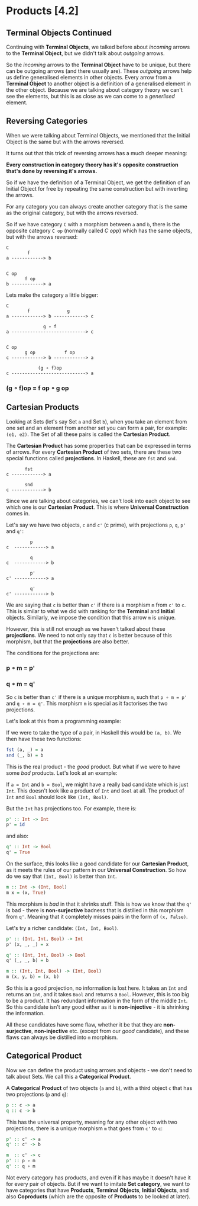 # Products [4.2]

## Terminal Objects Continued

Continuing with **Terminal Objects**, we talked before about _incoming_ arrows to the **Terminal Object**, but we didn't talk about _outgoing_ arrows.

So the _incoming_ arrows to the **Terminal Object** have to be unique, but there can be outgoing arrows (and there usually are). These _outgoing_ arrows help us define generalised elements in other objects. Every arrow from a **Terminal Object** to another object is a definition of a generalised element in the other object. Because we are talking about category theory we can't see the elements, but this is as close as we can come to a _generlised_ element.

## Reversing Categories

When we were talking about Terminal Objects, we mentioned that the Initial Object is the same but with the arrows reversed.

It turns out that this trick of reversing arrows has a much deeper meaning:

**Every construction in category theory has it's opposite construction that's done by reversing it's arrows.**

So if we have the definition of a Terminal Object, we get the definition of an Initial Object for free by repeating the same construction but with inverting the arrows.

For any category you can always create another category that is the same as the original category, but with the arrows reversed.

So if we have category `C` with a morphism between `a` and `b`, there is the opposite category `C op` (normally called _C opp_) which has the same objects, but with the arrows reversed:

```
C
        f
a ------------> b


C op
       f op
b ------------> a
```

Lets make the category a little bigger:

```
C
        f              g
a ------------> b ------------> c

              g ∘ f
a ----------------------------> c


C op
       g op           f op
c ------------> b ------------> a

            (g ∘ f)op
c ----------------------------> a
```

### (g ∘ f)op = f op ∘ g op

## Cartesian Products

Looking at Sets (let's say Set `a` and Set `b`), when you take an element from one set and an element from another set you can form a pair, for example: `(e1, e2)`. The Set of all these pairs is called the **Cartesian Product**.

The **Cartesian Product** has some properties that can be expressed in terms of arrows. For every **Cartesian Product** of two sets, there are these two special functions called **projections**. In Haskell, these are `fst` and `snd`.

```
       fst
c ------------> a

       snd
c ------------> b
```

Since we are talking about categories, we can't look into each object to see which one is our **Cartesian Product**. This is where **Universal Construction** comes in.

Let's say we have two objects, `c` and `c'` (c prime), with projections `p`, `q`, `p'` and `q'`:

```
         p
c  ------------> a

         q
c  ------------> b

         p'
c' ------------> a

         q'
c' ------------> b
```

We are saying that `c` is better than `c'` if there is a morphism `m` from `c'` to `c`. This is similar to what we did with ranking for the **Terminal** and **Initial** objects. Similarly, we impose the condition that this arrow `m` is unique.

However, this is still not enough as we haven't talked about these **projections**. We need to not only say that `c` is better because of this morphism, but that the **projections** are also better.

The conditions for the projections are:

### p ∘ m = p'
### q ∘ m = q'

So `c` is better than `c'` if there is a unique morphism `m`, such that `p ∘ m = p'` and `q ∘ m = q'`. This morphism `m` is special as it factorises the two projections.

Let's look at this from a programming example:

If we were to take the type of a pair, in Haskell this would be `(a, b)`. We then have these two functions:

```haskell
fst (a, _) = a
snd (_, b) = b
```

This is the real product - the _good_ product. But what if we were to have some _bad_ products. Let's look at an example:

If `a = Int` and `b = Bool`, we might have a really bad candidate which is just `Int`. This doesn't look like a product of `Int` and `Bool` at all. The product of `Int` and `Bool` should look like `(Int, Bool)`.

But the `Int` has projections too. For example, there is:

```haskell
p' :: Int -> Int
p' = id
```

and also:

```haskell
q' :: Int -> Bool
q' = True
```

On the surface, this looks like a good candidate for our **Cartesian Product**, as it meets the rules of our pattern in our **Universal Construction**. So how do we say that `(Int, Bool)` is better than `Int`.

```haskell
m :: Int -> (Int, Bool)
m x = (x, True)
```

This morphism is _bad_ in that it shrinks stuff. This is how we know that the `q'` is bad - there is **non-surjective** badness that is distilled in this morphism from `q'`. Meaning that it completely misses pairs in the form of `(x, False)`.

Let's try a richer candidate: `(Int, Int, Bool)`.

```haskell
p' :: (Int, Int, Bool) -> Int
p' (x, _, _) = x

q' :: (Int, Int, Bool) -> Bool
q' (_, _, b) = b

m :: (Int, Int, Bool) -> (Int, Bool)
m (x, y, b) = (x, b)
```

So this is a good projection, no information is lost here. It takes an `Int` and returns an `Int`, and it takes `Bool` and returns a `Bool`. However, this is too big to be a product. It has redundant information in the form of the middle `Int`. So this candidate isn't any good either as it is **non-injective** - it is shrinking the information.

All these candidates have some flaw, whether it be that they are **non-surjective**, **non-injective** etc. (except from our _good_ candidate), and these flaws can always be distilled into `m` morphism.

## Categorical Product

Now we can define the product using arrows and objects - we don't need to talk about Sets. We call this a **Categorical Product**.

A **Categorical Product** of two objects (`a` and `b`), with a third object `c` that has two projections (`p` and `q`):

```haskell
p :: c -> a
q :: c -> b
```

This has the universal property, meaning for any other object with two projections, there is a unique morphism `m` that goes from `c'` to `c`:

```haskell
p' :: c' -> a
q' :: c' -> b
```

```haskell
m  :: c' -> c
p' :: p ∘ m
q' :: q ∘ m
```

Not every category has products, and even if it has maybe it doesn't have it for every pair of objects. But if we want to imitate **Set category**, we want to have categories that have **Products**, **Terminal Objects**, **Initial Objects**, and also **Coproducts** (which are the opposite of **Products** to be looked at later).
